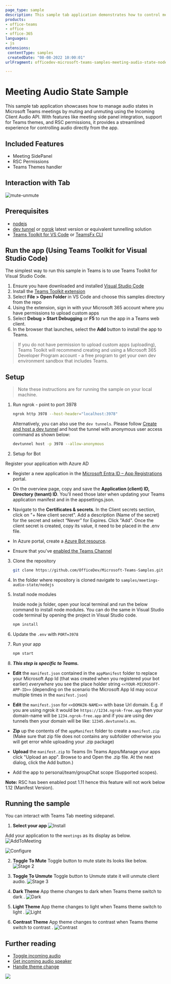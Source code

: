 ```yaml
---
page_type: sample
description: This sample tab application demonstrates how to control meeting audio in Microsoft Teams by muting and unmuting using the Incoming Client Audio API.
products:
- office-teams
- office
- office-365
languages:
- js
extensions:
 contentType: samples
 createdDate: "08-08-2022 10:00:01"
urlFragment: officedev-microsoft-teams-samples-meeting-audio-state-nodejs

---
```


# Meeting Audio State Sample

This sample tab application showcases how to manage audio states in Microsoft Teams meetings by muting and unmuting using the Incoming Client Audio API. With features like meeting side panel integration, support for Teams themes, and RSC permissions, it provides a streamlined experience for controlling audio directly from the app.

## Included Features
* Meeting SidePanel
* RSC Permissions
* Teams Themes handler 

## Interaction with Tab
![mute-unmute](Images/mute-unmute-audiostate.gif)

## Prerequisites
- [nodejs](https://nodejs.org/en/)
- [dev tunnel](https://learn.microsoft.com/en-us/azure/developer/dev-tunnels/get-started?tabs=windows) or [ngrok](https://ngrok.com/) latest version or equivalent tunnelling solution
- [Teams Toolkit for VS Code](https://marketplace.visualstudio.com/items?itemName=TeamsDevApp.ms-teams-vscode-extension) or [TeamsFx CLI](https://learn.microsoft.com/microsoftteams/platform/toolkit/teamsfx-cli?pivots=version-one)

## Run the app (Using Teams Toolkit for Visual Studio Code)

The simplest way to run this sample in Teams is to use Teams Toolkit for Visual Studio Code.

1. Ensure you have downloaded and installed [Visual Studio Code](https://code.visualstudio.com/docs/setup/setup-overview)
1. Install the [Teams Toolkit extension](https://marketplace.visualstudio.com/items?itemName=TeamsDevApp.ms-teams-vscode-extension)
1. Select **File > Open Folder** in VS Code and choose this samples directory from the repo
1. Using the extension, sign in with your Microsoft 365 account where you have permissions to upload custom apps
1. Select **Debug > Start Debugging** or **F5** to run the app in a Teams web client.
1. In the browser that launches, select the **Add** button to install the app to Teams.
> If you do not have permission to upload custom apps (uploading), Teams Toolkit will recommend creating and using a Microsoft 365 Developer Program account - a free program to get your own dev environment sandbox that includes Teams.

## Setup

> Note these instructions are for running the sample on your local machine.

1. Run ngrok - point to port 3978

   ```bash
   ngrok http 3978 --host-header="localhost:3978"
   ```  

   Alternatively, you can also use the `dev tunnels`. Please follow [Create and host a dev tunnel](https://learn.microsoft.com/en-us/azure/developer/dev-tunnels/get-started?tabs=windows) and host the tunnel with anonymous user access command as shown below:

   ```bash
   devtunnel host -p 3978 --allow-anonymous
   ```

2. Setup for Bot

 Register your application with Azure AD

- Register a new application in the [Microsoft Entra ID – App Registrations](https://go.microsoft.com/fwlink/?linkid=2083908) portal.
- On the overview page, copy and save the **Application (client) ID, Directory (tenant) ID**. You’ll need those later when updating your Teams application manifest and in the appsettings.json.
- Navigate to the **Certificates & secrets**. In the Client secrets section, click on "+ New client secret". Add a description (Name of the secret) for the secret and select “Never” for Expires. Click "Add". Once the client secret is created, copy its value, it need to be placed in the .env file.

- In Azure portal, create a [Azure Bot resource](https://docs.microsoft.com/en-us/azure/bot-service/bot-builder-authentication?view=azure-bot-service-4.0&tabs=csharp%2Caadv2).

- Ensure that you've [enabled the Teams Channel](https://docs.microsoft.com/en-us/azure/bot-service/channel-connect-teams?view=azure-bot-service-4.0)

3. Clone the repository
    ```bash
    git clone https://github.com/OfficeDev/Microsoft-Teams-Samples.git
    ```

4. In the folder where repository is cloned navigate to `samples/meetings-audio-state/nodejs`

5. Install node modules

   Inside node js folder, open your local terminal and run the below command to install node modules. You can do the same in Visual Studio code terminal by opening the project in Visual Studio code.

    ```bash
    npm install
    ```

6. Update the `.env` with `PORT=3978`

7. Run your app

    ```bash
    npm start
    ```

 8. __*This step is specific to Teams.*__

- **Edit** the `manifest.json` contained in the  `appManifest` folder to replace your Microsoft App Id (that was created when you registered your bot earlier) *everywhere* you see the place holder string `<<YOUR-MICROSOFT-APP-ID>>` (depending on the scenario the Microsoft App Id may occur multiple times in the `manifest.json`)

- **Edit** the `manifest.json` for `<<DOMAIN-NAME>>` with base Url domain. E.g. if you are using ngrok it would be `https://1234.ngrok-free.app` then your domain-name will be `1234.ngrok-free.app` and if you are using dev tunnels then your domain will be like: `12345.devtunnels.ms`.

- **Zip** up the contents of the `appManifest` folder to create a `manifest.zip` (Make sure that zip file does not contains any subfolder otherwise you will get error while uploading your .zip package)

- **Upload** the `manifest.zip` to Teams (In Teams Apps/Manage your apps click "Upload an app". Browse to and Open the .zip file. At the next dialog, click the Add button.)

- Add the app to personal/team/groupChat scope (Supported scopes). 

**Note:** RSC has been enabled post 1.11 hence this feature will not work below 1.12 (Manifest Version). 

## Running the sample

You can interact with Teams Tab meeting sidepanel.

1. **Select your app**
![Install](Images/1.Install.png)

Add your application to the `meetings` as its display as below.
![AddToMeeting](Images/2.AddToMeeting.png)

![Configure](Images/3.ConfigureTab.png)

2. **Toggle To Mute**
Toggle button to mute state its looks like below.
![Stage 2](Images/4.AudioStateTrue.png)

3. **Toggle To Unmute**
Toggle button to Unmute state it will unmute client audio.
![Stage 3](Images/5.AudioStateFalse.png)

4. **Dark Theme**
App theme changes to dark when Teams theme switch to dark .
![Dark](Images/6.DarkTheme.png)

5. **Light Theme**
App theme changes to light when Teams theme switch to light .
![Light](Images/4.AudioStateTrue.png)

6. **Contrast Theme**
App theme changes to contrast when Teams theme switch to contrast .
![Contrast](Images/7.Contrast.png)

## Further reading

- [Toggle incoming audio](https://docs.microsoft.com/en-us/microsoftteams/platform/apps-in-teams-meetings/api-references?tabs=dotnet#toggle-incoming-audio)
- [Get incoming audio speaker](https://docs.microsoft.com/en-us/microsoftteams/platform/apps-in-teams-meetings/api-references?tabs=dotnet#get-incoming-audio-speaker)
- [Handle theme change](https://learn.microsoft.com/en-us/microsoftteams/platform/tabs/how-to/access-teams-context?tabs=Json-v2%2Cteamsjs-v2%2Cdefault#handle-theme-change)

<img src="https://pnptelemetry.azurewebsites.net/microsoft-teams-samples/samples/meetings-audio-state-nodejs" />
